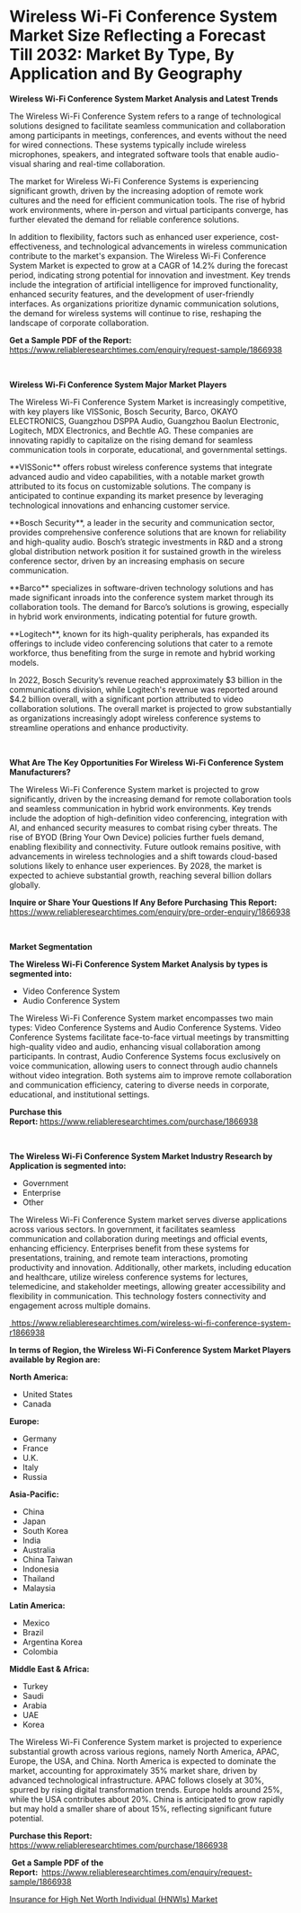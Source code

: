 <p><h1>Wireless Wi-Fi Conference System Market Size Reflecting a Forecast Till 2032: Market By Type, By Application and By Geography</h1></p><p><strong>Wireless Wi-Fi Conference System Market Analysis and Latest Trends</strong></p>
<p><p>The Wireless Wi-Fi Conference System refers to a range of technological solutions designed to facilitate seamless communication and collaboration among participants in meetings, conferences, and events without the need for wired connections. These systems typically include wireless microphones, speakers, and integrated software tools that enable audio-visual sharing and real-time collaboration. </p><p>The market for Wireless Wi-Fi Conference Systems is experiencing significant growth, driven by the increasing adoption of remote work cultures and the need for efficient communication tools. The rise of hybrid work environments, where in-person and virtual participants converge, has further elevated the demand for reliable conference solutions. </p><p>In addition to flexibility, factors such as enhanced user experience, cost-effectiveness, and technological advancements in wireless communication contribute to the market's expansion. The Wireless Wi-Fi Conference System Market is expected to grow at a CAGR of 14.2% during the forecast period, indicating strong potential for innovation and investment. Key trends include the integration of artificial intelligence for improved functionality, enhanced security features, and the development of user-friendly interfaces. As organizations prioritize dynamic communication solutions, the demand for wireless systems will continue to rise, reshaping the landscape of corporate collaboration.</p></p>
<p><strong>Get a Sample PDF of the Report:&nbsp;</strong> <a href="https://www.reliableresearchtimes.com/enquiry/request-sample/1866938?utm_campaign=3137&utm_medium=2&utm_source=Github&utm_content=ia&utm_term=11032025&utm_id=wireless-wi-fi-conference-system">https://www.reliableresearchtimes.com/enquiry/request-sample/1866938</a></p>
<p>&nbsp;</p>
<p><strong>Wireless Wi-Fi Conference System Major Market Players</strong></p>
<p><p>The Wireless Wi-Fi Conference System Market is increasingly competitive, with key players like VISSonic, Bosch Security, Barco, OKAYO ELECTRONICS, Guangzhou DSPPA Audio, Guangzhou Baolun Electronic, Logitech, MDX Electronics, and Bechtle AG. These companies are innovating rapidly to capitalize on the rising demand for seamless communication tools in corporate, educational, and governmental settings.</p><p>**VISSonic** offers robust wireless conference systems that integrate advanced audio and video capabilities, with a notable market growth attributed to its focus on customizable solutions. The company is anticipated to continue expanding its market presence by leveraging technological innovations and enhancing customer service.</p><p>**Bosch Security**, a leader in the security and communication sector, provides comprehensive conference solutions that are known for reliability and high-quality audio. Bosch’s strategic investments in R&D and a strong global distribution network position it for sustained growth in the wireless conference sector, driven by an increasing emphasis on secure communication.</p><p>**Barco** specializes in software-driven technology solutions and has made significant inroads into the conference system market through its collaboration tools. The demand for Barco’s solutions is growing, especially in hybrid work environments, indicating potential for future growth.</p><p>**Logitech**, known for its high-quality peripherals, has expanded its offerings to include video conferencing solutions that cater to a remote workforce, thus benefiting from the surge in remote and hybrid working models.</p><p>In 2022, Bosch Security’s revenue reached approximately $3 billion in the communications division, while Logitech's revenue was reported around $4.2 billion overall, with a significant portion attributed to video collaboration solutions. The overall market is projected to grow substantially as organizations increasingly adopt wireless conference systems to streamline operations and enhance productivity.</p></p>
<p>&nbsp;</p>
<p><strong>What Are The Key Opportunities For Wireless Wi-Fi Conference System Manufacturers?</strong></p>
<p><p>The Wireless Wi-Fi Conference System market is projected to grow significantly, driven by the increasing demand for remote collaboration tools and seamless communication in hybrid work environments. Key trends include the adoption of high-definition video conferencing, integration with AI, and enhanced security measures to combat rising cyber threats. The rise of BYOD (Bring Your Own Device) policies further fuels demand, enabling flexibility and connectivity. Future outlook remains positive, with advancements in wireless technologies and a shift towards cloud-based solutions likely to enhance user experiences. By 2028, the market is expected to achieve substantial growth, reaching several billion dollars globally.</p></p>
<p><strong>Inquire or Share Your Questions If Any Before Purchasing This Report:</strong> <a href="https://www.reliableresearchtimes.com/enquiry/pre-order-enquiry/1866938?utm_campaign=3137&utm_medium=2&utm_source=Github&utm_content=ia&utm_term=11032025&utm_id=wireless-wi-fi-conference-system">https://www.reliableresearchtimes.com/enquiry/pre-order-enquiry/1866938</a></p>
<p>&nbsp;</p>
<p><strong>Market Segmentation</strong></p>
<p><strong>The Wireless Wi-Fi Conference System Market Analysis by types is segmented into:</strong></p>
<p><ul><li>Video Conference System</li><li>Audio Conference System</li></ul></p>
<p><p>The Wireless Wi-Fi Conference System market encompasses two main types: Video Conference Systems and Audio Conference Systems. Video Conference Systems facilitate face-to-face virtual meetings by transmitting high-quality video and audio, enhancing visual collaboration among participants. In contrast, Audio Conference Systems focus exclusively on voice communication, allowing users to connect through audio channels without video integration. Both systems aim to improve remote collaboration and communication efficiency, catering to diverse needs in corporate, educational, and institutional settings.</p></p>
<p><strong>Purchase this Report:&nbsp;</strong><a href="https://www.reliableresearchtimes.com/purchase/1866938?utm_campaign=3137&utm_medium=2&utm_source=Github&utm_content=ia&utm_term=11032025&utm_id=wireless-wi-fi-conference-system">https://www.reliableresearchtimes.com/purchase/1866938</a></p>
<p>&nbsp;</p>
<p><strong>The Wireless Wi-Fi Conference System Market Industry Research by Application is segmented into:</strong></p>
<p><ul><li>Government</li><li>Enterprise</li><li>Other</li></ul></p>
<p><p>The Wireless Wi-Fi Conference System market serves diverse applications across various sectors. In government, it facilitates seamless communication and collaboration during meetings and official events, enhancing efficiency. Enterprises benefit from these systems for presentations, training, and remote team interactions, promoting productivity and innovation. Additionally, other markets, including education and healthcare, utilize wireless conference systems for lectures, telemedicine, and stakeholder meetings, allowing greater accessibility and flexibility in communication. This technology fosters connectivity and engagement across multiple domains.</p></p>
<p><a href="https://www.reliableresearchtimes.com/wireless-wi-fi-conference-system-r1866938?utm_campaign=3137&utm_medium=2&utm_source=Github&utm_content=ia&utm_term=11032025&utm_id=wireless-wi-fi-conference-system">&nbsp;https://www.reliableresearchtimes.com/wireless-wi-fi-conference-system-r1866938</a></p>
<p><strong>In terms of Region, the Wireless Wi-Fi Conference System Market Players available by Region are:</strong></p>
<p>
    <p> <strong> North America: </strong>
        <ul>
            <li>United States</li>
            <li>Canada</li>
        </ul>
        </p> 
    <p> <strong> Europe: </strong>
        <ul>
            <li>Germany</li>
            <li>France</li>
            <li>U.K.</li>
            <li>Italy</li>
            <li>Russia</li>
        </ul>
        </p> 
    <p> <strong> Asia-Pacific: </strong>
        <ul>
            <li>China</li>
            <li>Japan</li>
            <li>South Korea</li>
            <li>India</li>
            <li>Australia</li>
            <li>China Taiwan</li>
            <li>Indonesia</li>
            <li>Thailand</li>
            <li>Malaysia</li>
        </ul>
        </p> 
    <p> <strong> Latin America: </strong>
        <ul>
            <li>Mexico</li>
            <li>Brazil</li>
            <li>Argentina Korea</li>
            <li>Colombia</li>
        </ul>
        </p> 
    <p> <strong> Middle East & Africa: </strong>
        <ul>
            <li>Turkey</li>
            <li>Saudi</li>
            <li>Arabia</li>
            <li>UAE</li>
            <li>Korea</li>
        </ul>
    </p>
    </p>
<p><p>The Wireless Wi-Fi Conference System market is projected to experience substantial growth across various regions, namely North America, APAC, Europe, the USA, and China. North America is expected to dominate the market, accounting for approximately 35% market share, driven by advanced technological infrastructure. APAC follows closely at 30%, spurred by rising digital transformation trends. Europe holds around 25%, while the USA contributes about 20%. China is anticipated to grow rapidly but may hold a smaller share of about 15%, reflecting significant future potential.</p></p>
<p><strong>Purchase this Report: </strong><a href="https://www.reliableresearchtimes.com/purchase/1866938?utm_campaign=3137&utm_medium=2&utm_source=Github&utm_content=ia&utm_term=11032025&utm_id=wireless-wi-fi-conference-system">https://www.reliableresearchtimes.com/purchase/1866938</a></p>
<p>&nbsp;<strong>Get a Sample PDF of the Report:&nbsp;&nbsp;</strong><a href="https://www.reliableresearchtimes.com/enquiry/request-sample/1866938?utm_campaign=3137&utm_medium=2&utm_source=Github&utm_content=ia&utm_term=11032025&utm_id=wireless-wi-fi-conference-system">https://www.reliableresearchtimes.com/enquiry/request-sample/1866938</a></p>
<p><strong></strong></p>
<p><p><a href="https://github.com/saribuissawi/Market-Research-Report-List-1/blob/main/insurance-for-high-net-worth-individual-hnwis-market.md?utm_campaign=3137&utm_medium=2&utm_source=Github&utm_content=ia&utm_term=11032025&utm_id=wireless-wi-fi-conference-system">Insurance for High Net Worth Individual (HNWIs) Market</a></p></p>